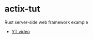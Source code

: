 # actix-tut

Rust server-side web framework example


- [YT video](https://www.youtube.com/watch?v=3vMxuM7ezEk)
